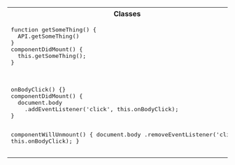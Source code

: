 <table>
  <tr>
    <th>Classes</th>
    <th>Hooks</th>
  </tr>
  <tr>
    <td>
      <pre lang="javascript">
function getSomeThing() {
  API.getSomeThing()
}
componentDidMount() {
  this.getSomeThing();
}
      </pre>
    </td>
    <td>
<pre lang="javascript">
const getSomeThing = () => API.getSomeThing();
useEffect(() => {
  getSomeThing();
}, []);
</pre>
    </td>
  </tr>
    <tr>
    <td>
<pre lang="javascript">
onBodyClick() {}
componentDidMount() {
  document.body
    .addEventListener('click', this.onBodyClick);
}

componentWillUnmount() {
  document.body
  .removeEventListener('click', this.onBodyClick);
}
</pre>
    </td>
    <td>
      <pre lang="javascript">
const onBodyClick = () => {};
useEffect(() => {
  document.body
    .addEventListener('click', onBodyClick);
  return () => document
    .body.removeEventListener('click', onBodyClick);
}, []);
</pre>
    </td>
  </tr>
<table>
